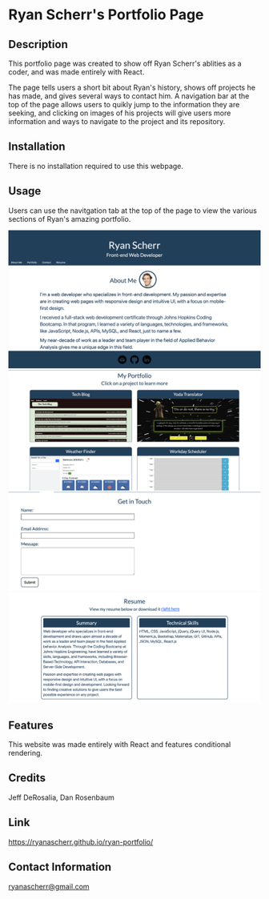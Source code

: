 # Ryan Scherr's Portfolio Page

## Description

This portfolio page was created to show off Ryan Scherr's ablities as a coder, and was made entirely with React.

The page tells users a short bit about Ryan's history, shows off projects he has made, and gives several ways to contact him. A navigation bar at the top of the page allows users to quikly jump to the information they are seeking, and clicking on images of his projects will give users more information and ways to navigate to the project and its repository.

## Installation

There is no installation required to use this webpage.

## Usage

Users can use the navitgation tab at the top of the page to view the various sections of Ryan's amazing portfolio.

![Ryan Scherr's Portfolio Page](public/portfolio1.png)
![Ryan Scherr's Portfolio Page](public/portfolio2.png)
![Ryan Scherr's Portfolio Page](public/portfolio3.png)
![Ryan Scherr's Portfolio Page](public/portfolio4.png)

## Features

This website was made entirely with React and features conditional rendering.

## Credits

Jeff DeRosalia, Dan Rosenbaum

## Link

https://ryanascherr.github.io/ryan-portfolio/

## Contact Information

ryanascherr@gmail.com

